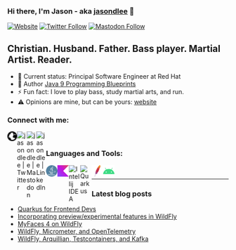 ### Hi there, I'm Jason - aka [jasondlee][website] 👋

[![Website](https://img.shields.io/website?label=jasondl.ee&style=for-the-badge&url=https%3A%2F%2Fjasondl.ee)](https://jasondl.ee)
[![Twitter Follow](https://img.shields.io/twitter/follow/jasondlee?color=1DA1F2&logo=twitter&style=for-the-badge)](https://twitter.com/intent/follow?original_referer=https%3A%2F%2Fgithub.com%2Fjasondlee&screen_name=jasondlee)
[![Mastodon Follow](https://img.shields.io/mastodon/follow/22490?domain=https%3A%2F%2Fmastodon.cloud&color=1DA1F2&logo=mastodon&style=for-the-badge)](https://mastodon.cloud/@jasondlee)

## Christian. Husband. Father. Bass player. Martial Artist. Reader.

- 🔭 Current status: Principal Software Engineer at Red Hat
- 📖 Author [Java 9 Programming Blueprints][j9pb]
- ⚡ Fun fact: I love to play bass, study martial arts, and run.
- ⚠️ Opinions are mine, but can be yours: [website]

### Connect with me:

[<img align="left" alt="jasondl.ee" width="22px" src="https://raw.githubusercontent.com/iconic/open-iconic/master/svg/globe.svg" />][website]
[<img align="left" alt="jasondlee | Twitter" width="22px" src="https://cdn.jsdelivr.net/npm/simple-icons@v3/icons/twitter.svg" />][twitter]
[<img align="left" alt="jasondlee | Mastodon" width="22px" src="https://cdn.jsdelivr.net/npm/simple-icons@v3/icons/mastodon.svg" />][mastodon]
[<img align="left" alt="jasondlee | LinkedIn" width="22px" src="https://cdn.jsdelivr.net/npm/simple-icons@v3/icons/linkedin.svg" />][linkedin]
<br />

### Languages and Tools:

<img align="left" alt="Java" width="26px" src="https://raw.githubusercontent.com/jasondlee/jasondlee/master/assets/java.png" />
<img align="left" alt="Kotlin" width="26px" src="https://raw.githubusercontent.com/github/explore/80688e429a7d4ef2fca1e82350fe8e3517d3494d/topics/kotlin/kotlin.png" />
<img align="left" alt="Intellij IDEA" width="26px" src="https://resources.jetbrains.com/storage/products/intellij-idea/img/meta/intellij-idea_logo_300x300.png" />
<img align="left" alt="Quarkus" width="26px" src="https://avatars1.githubusercontent.com/u/47638783?s=200&v=4" />
<img align="left" alt="Maven" width="26px" src="https://raw.githubusercontent.com/github/explore/80688e429a7d4ef2fca1e82350fe8e3517d3494d/topics/maven/maven.png"/>
<img align="left" alt="Android" width="26px" src="https://raw.githubusercontent.com/github/explore/80688e429a7d4ef2fca1e82350fe8e3517d3494d/topics/android/android.png"/>

<br />

---

### Latest blog posts

<!-- BLOG-POST-LIST:START -->
- [Quarkus for Frontend Devs](https://jasondl.ee/2023/quarkus-for-frontend-devs)
- [Incorporating preview/experimental features in WildFly](https://jasondl.ee/2023/incorporating-experimental-features-in-wildfly)
- [MyFaces 4 on WildFly](https://jasondl.ee/2023/myfaces-4-on-wildfly)
- [WildFly, Micrometer, and OpenTelemetry](https://jasondl.ee/2023/wildfly-micrometer-opentelemetry)
- [WildFly, Arquillian, Testcontainers, and Kafka](https://jasondl.ee/2022/wildfly-arquillian-testcontainers-and-kafka)
<!-- BLOG-POST-LIST:END -->

<!--
<details>
  <summary>:zap: Recent Github Activity</summary>

< !--START_SECTION:activity-- >
< !--END_SECTION:activity-- >
</details>
-->

<!--
<details>
  <summary>:zap: Recent Github Stats</summary>
    <img align="left" alt="jasondlee's Github Stats" src="https://github-readme-stats.codestackr.vercel.app/api?username=jasondlee&show_icons=true&hide_border=true&count_private=true" />
  </summary>
</details>
-->

[website]: https://jasondl.ee
[twitter]: https://twitter.com/jasondlee
[mastodon]: https://mastodon.cloud/@jasondlee
[linkedin]: https://linkedin.com/in/jasondlee
[j9pb]: https://amzn.to/2FD2XAo

<!-- 
http://simpleicons.org 
https://shields.io/
https://emojipedia.org/
-->
